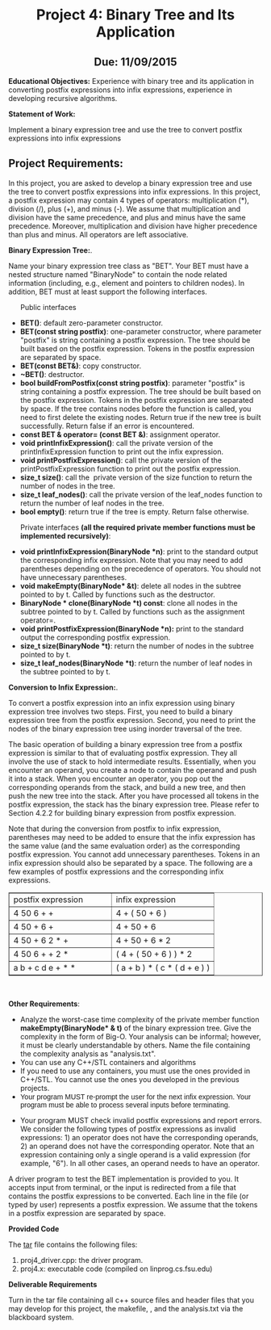 <center>
<h1>Project 4: Binary Tree and Its Application</h1>
</center>

<center><h2>Due: 11/09/2015</h2></center>

<P>
<strong>Educational Objectives:</strong>
Experience with binary tree and its application in converting postfix
expressions into infix expressions, experience in developing recursive
algorithms.
</P>

<p>
<strong>Statement of Work:</strong>

Implement a binary expression tree and use the tree to convert postfix
expressions into infix expressions
</p>


<h2>Project Requirements:</h2>

<p>In this project, you are asked to develop a binary expression tree
and use the tree to convert postfix expressions into infix expressions. 
In this project, a postfix expression may contain 4 types of operators:
multiplication (*), division (/), plus (+), and minus (-). We assume
that multiplication and division have the same precedence, and plus and
minus have the same precedence. Moreover, multiplication and division
have higher precedence than plus and minus. All operators are left 
associative.</p>


<p><strong>Binary Expression Tree:</strong>. 

Name your binary expression tree class as "BET". Your BET must have a
nested structure named "BinaryNode" to contain the node related
information (including, e.g., element and pointers to children
nodes). In addition, BET must at least support the following interfaces. 

<ul><p>Public interfaces</p>
<li> <b>BET()</b>: default zero-parameter constructor.
<li> <b>BET(const string postfix)</b>: one-parameter constructor, where
parameter "postfix" is string containing a postfix expression. The tree
should be built based on the postfix expression. Tokens in the postfix
expression are separated by space.
<li><b>BET(const BET&)</b>: copy constructor.
<li><b>~BET()</b>: destructor.
<li><b>bool buildFromPostfix(const string postfix)</b>: parameter
"postfix" is string containing a postfix expression. The tree should be
built based on the postfix expression. Tokens in the postfix expression
are separated by space. If the tree contains nodes before the function
is called,  you need to first delete the existing nodes. Return true if
the new tree is built successfully. Return false if an error is encountered.
<li><b>const BET & operator= (const BET &)</b>: assignment operator.
<li><b>void printInfixExpression()</b>: call the private version of the
printInfixExpression function to print out the infix expression. 
				<li><strong>void printPostfixExpression()</strong>: call the 
				private version of the printPostfixExpression function to print 
				out the postfix expression.<li><strong>size_t size()</strong>: 
				call the&nbsp; private version of the size function to return 
				the number of nodes in the tree.<li><strong>size_t leaf_nodes()</strong>: 
				call the private version of the leaf_nodes function to return 
				the number of leaf nodes in the tree.<li><b>bool empty()</b>: return true if the tree is empty. Return false otherwise.
</ul>

<ul><p>Private interfaces <b>(all the required private member functions must be implemented recursively)</b>:</p>
<li><b>void printInfixExpression(BinaryNode *n)</b>: print to the
standard output the corresponding infix expression. Note that you may
need to add parentheses depending on the precedence of operators. You
should not have unnecessary parentheses.
<li><b>void makeEmpty(BinaryNode* &t)</b>: delete all nodes in the subtree pointed to by t. Called by functions such as the destructor.
<li><b>BinaryNode * clone(BinaryNode *t) const</b>: clone all nodes in
the subtree pointed to by t. Called by functions such as the assignment
operator=. 
				<li><strong>void printPostfixExpression(BinaryNode *n):</strong> 
				print to the standard output the corresponding postfix 
				expression.<li><strong>size_t size(BinaryNode *t)</strong>: 
				return the number of nodes in the subtree pointed to by t.<li>
				<strong>size_t leaf_nodes(BinaryNode *t)</strong>: return the 
				number of leaf nodes in the subtree pointed to by t.</ul>

<p><strong>Conversion to Infix Expression:</strong>. 

To convert a postfix expression into an infix expression using binary
expression tree involves two steps. First, you need to build a binary expression
tree from the postfix expression. Second, you need to print the nodes of the
binary expression tree using inorder traversal of the tree. </p>

<p>The basic operation of building a binary expression tree from a postfix
expression is similar to that of evaluating postfix expression. They all involve
the use of stack to hold intermediate results. Essentially, when you encounter
an operand, you create a node to contain the operand and push it into a stack. When you
encounter an operator, you pop out the corresponding operands from
the stack, and build a new tree, and then push the new tree into the stack.
After you have processed all tokens in the postfix expression, the stack has the
binary expression tree. Please refer to Section 4.2.2 for building binary
expression from postfix expression.</p>

<p>Note that during the conversion from postfix to infix expression, parentheses
may need to be added to ensure that the infix expression has the same value (and the same evaluation order) as
the corresponding postfix expression. You cannot add unnecessary
parentheses. Tokens in an infix expression should also be separated by a space. The following are a few examples of postfix expressions and
the corresponding infix expressions.</p> 

<table border="1" width="100%">
  <tr>
    <td width="50%">postfix expression</td>
    <td width="50%">infix expression</td>
  </tr>
  <tr>
    <td width="50%">4 50 6 + +</td>
    <td width="50%">4 + ( 50 + 6 )</td>
  </tr>
  <tr>
    <td width="50%">4 50 + 6 +</td>
    <td width="50%">4 + 50 + 6</td>
  </tr>
  <tr>
    <td width="50%">4 50 + 6 2 * +</td>
    <td width="50%">4 + 50 + 6 * 2</td>
  </tr>
  <tr>
    <td width="50%">4 50 6 + + 2 *</td>
    <td width="50%">( 4 + ( 50 + 6 ) ) * 2</td>
  </tr>
<tr>
	<td width="50%">a b + c d e + * *</td>
	<td width="50%">( a + b ) * ( c * ( d + e ) )</td>
</tr>
</table>
&nbsp;

<p><strong>Other Requirements</strong>:</p>
<ul>
	<li>Analyze the worst-case time complexity of the private member function
	<strong>makeEmpty(BinaryNode* &amp; t)</strong> of the binary expression tree. 
	Give the complexity in the form of Big-O. Your analysis can be informal; 
	however, it must be clearly understandable by others. Name the file 
	containing the complexity analysis as &quot;analysis.txt&quot;. </li>
	<li>You can use any C++/STL containers and algorithms</li>
	<li>If you need to use any containers, you must use the ones provided in 
	C++/STL. You cannot use the ones you developed in the previous projects.</li>
	<li><font face="Arial">Your program MUST 
	re-prompt the user for the next infix expression. Your program must be able 
	to process several inputs before terminating.</font></li>
	<li>
	<p class="style8">Your program MUST check invalid postfix expressions and 
	report errors. We consider the following types of postfix expressions as 
	invalid expressions: 1) an operator does not have the corresponding 
	operands, 2) an operand does not have the corresponding operator. Note that 
	an expression containing only a single operand is a valid expression (for 
	example, &quot;6&quot;). In all other cases, an operand needs to have an operator.&nbsp;</p>
	</li>
</ul>
<p>A driver program to test the BET implementation is provided to you. It accepts input from terminal,
or the input is redirected from a file that contains the postfix
expressions to be converted. Each line in the file (or typed by user)
represents a postfix expression. We assume that the tokens in a postfix
expression are separated by space.</p> 

<p><strong>Provided Code</strong>

<p> 
The
<a href="proj4_provided.tar">tar</a> file contains the following files:
<ol>
<li>proj4_driver.cpp: the driver program.
<li>proj4.x: executable code (compiled on linprog.cs.fsu.edu)
</ol>

<p><strong>Deliverable Requirements</strong> 

<p>Turn in the tar file containing all c++ source files and header files that you 
may develop for this project, the makefile, , and the analysis.txt via the blackboard
system. 
